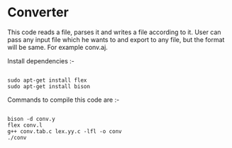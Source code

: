 Converter
=========
This code reads a file, parses it and writes a file according to it. User can pass any input file which he wants to and export to any file, but the format will be same. For example conv.aj.

Install dependencies :-

<code>
sudo apt-get install flex<br>sudo apt-get install bison 
</code>

Commands to compile this code are :-

<code>
bison -d conv.y
flex conv.l
g++ conv.tab.c lex.yy.c -lfl -o conv
./conv
</code>
